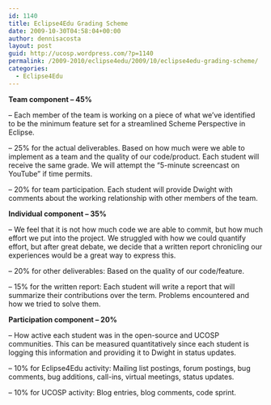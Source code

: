 ```yaml
---
id: 1140
title: Eclipse4Edu Grading Scheme
date: 2009-10-30T04:58:04+00:00
author: dennisacosta
layout: post
guid: http://ucosp.wordpress.com/?p=1140
permalink: /2009-2010/eclipse4edu/2009/10/eclipse4edu-grading-scheme/
categories:
  - Eclipse4Edu
---
```

**Team component &#8211; 45%**
  
&#8211; Each member of the team is working on a piece of what we&#8217;ve identified to be the minimum feature set for a streamlined Scheme Perspective in Eclipse.
  
&#8211; 25% for the actual deliverables. Based on how much were we able to implement as a team and the quality of our code/product. Each student will receive the same grade. We will attempt the &#8220;5-minute screencast on YouTube&#8221; if time permits.
  
&#8211; 20% for team participation. Each student will provide Dwight with comments about the working relationship with other members of the team.

**Individual component &#8211; 35%**
  
&#8211; We feel that it is not how much code we are able to commit, but how much effort we put into the project. We struggled with how we could quantify effort, but after great debate, we decide that a written report chronicling our experiences would be a great way to express this.
  
&#8211; 20% for other deliverables: Based on the quality of our code/feature.
  
&#8211; 15% for the written report: Each student will write a report that will summarize their contributions over the term. Problems encountered and how we tried to solve them.

**Participation component &#8211; 20%** 
  
&#8211; How active each student was in the open-source and UCOSP communities. This can be measured quantitatively since each student is logging this information and providing it to Dwight in status updates.
  
&#8211; 10% for Eclipse4Edu activity: Mailing list postings, forum postings, bug comments, bug additions, call-ins, virtual meetings, status updates.
  
&#8211; 10% for UCOSP activity: Blog entries, blog comments, code sprint.